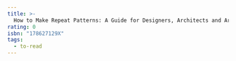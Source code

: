 ```yaml
---
title: >-
  How to Make Repeat Patterns: A Guide for Designers, Architects and Artists
rating: 0
isbn: "178627129X"
tags:
  - to-read
---
```


